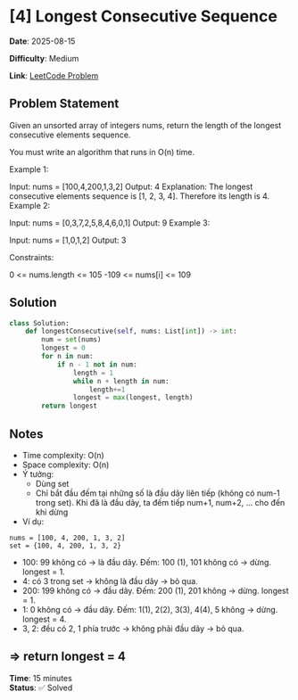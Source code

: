 # [4] Longest Consecutive Sequence

**Date**: 2025-08-15

**Difficulty**: Medium

**Link**: [LeetCode Problem](https://leetcode.com/problems/longest-consecutive-sequence/description/?envType=study-plan-v2&envId=top-interview-150)

## Problem Statement

Given an unsorted array of integers nums, return the length of the longest consecutive elements sequence.

You must write an algorithm that runs in O(n) time.

 

Example 1:

Input: nums = [100,4,200,1,3,2]
Output: 4
Explanation: The longest consecutive elements sequence is [1, 2, 3, 4]. Therefore its length is 4.
Example 2:

Input: nums = [0,3,7,2,5,8,4,6,0,1]
Output: 9
Example 3:

Input: nums = [1,0,1,2]
Output: 3
 

Constraints:

0 <= nums.length <= 105
-109 <= nums[i] <= 109

## Solution

```python
class Solution:
    def longestConsecutive(self, nums: List[int]) -> int:
        num = set(nums)
        longest = 0
        for n in num:
            if n - 1 not in num:
                length = 1
                while n + length in num:
                    length+=1
                longest = max(longest, length)
        return longest
```

## Notes

- Time complexity: O(n)
- Space complexity: O(n)
- Ý tưởng:
    + Dùng set
    + Chỉ bắt đầu đếm tại những số là đầu dãy liên tiếp (không có num-1 trong set). Khi đã là đầu dãy, ta đếm tiếp num+1, num+2, ... cho đến khi dừng
- Ví dụ: 
```
nums = [100, 4, 200, 1, 3, 2]
set = {100, 4, 200, 1, 3, 2}
```

+ 100: 99 không có → là đầu dãy. Đếm: 100 (1), 101 không có → dừng. longest = 1.
+ 4: có 3 trong set → không là đầu dãy → bỏ qua.
+ 200: 199 không có → đầu dãy. Đếm: 200 (1), 201 không → dừng. longest = 1.
+ 1: 0 không có → đầu dãy. Đếm: 1(1), 2(2), 3(3), 4(4), 5 không → dừng. longest = 4.
+ 3, 2: đều có 2, 1 phía trước → không phải đầu dãy → bỏ qua.

=> return longest = 4
---
**Time**: 15 minutes  
**Status**: ✅ Solved 